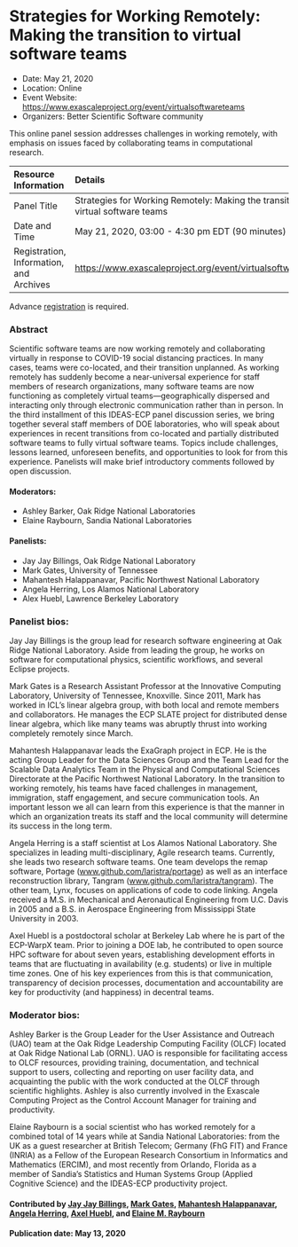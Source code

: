# Strategies for Working Remotely: Making the transition to virtual software teams

- Date: May 21, 2020
- Location: Online
- Event Website: https://www.exascaleproject.org/event/virtualsoftwareteams
- Organizers: Better Scientific Software community

This online panel session addresses challenges in working remotely, with emphasis on issues faced by collaborating teams in computational research. 

Resource Information | Details
:--- | :---			   
Panel Title | Strategies for Working Remotely: Making the transition to virtual software teams
Date and Time | May 21, 2020, 03:00 - 4:30 pm EDT (90 minutes)
Registration, Information, and Archives | 	<https://www.exascaleproject.org/event/virtualsoftwareteams>  

Advance [registration](https://www.exascaleproject.org/event/virtualsoftwareteams) is required.

### Abstract 
<p>Scientific software teams are now working remotely and collaborating virtually in response to COVID-19 social distancing practices. In many cases, teams were co-located, and their transition unplanned. As working remotely has suddenly become a near-universal experience for staff members of research organizations, many software teams are now functioning as completely virtual teams—geographically dispersed and interacting only through electronic communication rather than in person.  In the third installment of this IDEAS-ECP panel discussion series, we bring together several staff members of DOE laboratories, who will speak about experiences in recent transitions from co-located and partially distributed software teams to fully virtual software teams. Topics include challenges, lessons learned, unforeseen benefits, and opportunities to look for from this experience. Panelists will make brief introductory comments followed by open discussion.</p>


#### Moderators: 
- Ashley Barker, Oak Ridge National Laboratories
- Elaine Raybourn, Sandia National Laboratories

#### Panelists:
- Jay Jay Billings, Oak Ridge National Laboratory
- Mark Gates, University of Tennessee
- Mahantesh Halappanavar, Pacific Northwest National Laboratory
- Angela Herring, Los Alamos National Laboratory
- Alex Huebl, Lawrence Berkeley Laboratory

### Panelist bios:

Jay Jay Billings is the group lead for research software engineering at Oak Ridge National Laboratory. Aside from leading the group, he works on software for computational physics, scientific workflows, and several Eclipse projects.

Mark Gates is a Research Assistant Professor at the Innovative Computing Laboratory, University of Tennessee, Knoxville. Since 2011, Mark has worked in ICL’s linear algebra group, with both local and remote members and collaborators. He manages the ECP SLATE project for distributed dense linear algebra, which like many teams was abruptly thrust into working completely remotely since March.

Mahantesh Halappanavar leads the ExaGraph project in ECP. He is the acting Group Leader for the Data Sciences Group and the Team Lead for the Scalable Data Analytics Team in the Physical and Computational Sciences Directorate at the Pacific Northwest National Laboratory.  In the transition to working remotely, his teams have faced challenges in management, immigration, staff engagement, and secure communication tools. An important lesson we all can learn from this experience is that the manner in which an organization treats its staff and the local community will determine its success in the long term.

Angela Herring is a staff scientist at Los Alamos National Laboratory. She specializes in leading multi-disciplinary, Agile research teams. Currently, she leads two research software teams. One team develops the remap software, Portage (www.github.com/laristra/portage) as well as an interface reconstruction library, Tangram (www.github.com/laristra/tangram). The other team, Lynx, focuses on applications of code to code linking. Angela received a M.S. in Mechanical and Aeronautical Engineering from U.C. Davis in 2005 and a B.S. in Aerospace Engineering from Mississippi State University in 2003.

Axel Huebl is a postdoctoral scholar at Berkeley Lab where he is part of the ECP-WarpX team. Prior to joining a DOE lab, he contributed to open source HPC software for about seven years, establishing development efforts in teams that are fluctuating in availability (e.g. students) or live in multiple time zones. One of his key experiences from this is that communication, transparency of decision processes, documentation and accountability are key for productivity (and happiness) in decentral teams.

### Moderator bios:

Ashley Barker is the Group Leader for the User Assistance and Outreach (UAO) team at the Oak Ridge Leadership Computing Facility (OLCF) located at Oak Ridge National Lab (ORNL). UAO is responsible for facilitating access to OLCF resources, providing training, documentation, and technical support to users, collecting and reporting on user facility data, and acquainting the public with the work conducted at the OLCF through scientific highlights. Ashley is also currently involved in the Exascale Computing Project as the Control Account Manager for training and productivity.

Elaine Raybourn is a social scientist who has worked remotely for a combined total of 14 years while at Sandia National Laboratories: from the UK as a guest researcher at British Telecom; Germany (FhG FIT) and France (INRIA) as a Fellow of the European Research Consortium in Informatics and Mathematics (ERCIM), and most recently from Orlando, Florida as a member of Sandia’s Statistics and Human Systems Group (Applied Cognitive Science) and the IDEAS-ECP productivity project.


#### Contributed by [Jay Jay Billings](https://github.com/jayjaybillings "Jay Jay Billings GitHub Profile"), [Mark Gates](https://github.com/mgates3 "Mark Gates GitHub Profile"), [Mahantesh Halappanavar](https://github.com/mhalappa "Mahantesh Halappanavar GitHub Profile"), [Angela Herring](https://github.com/angelaherring "Angela Herring GitHub Profile"), [Axel Huebl](https://github.com/ax3l "Axel Huebl GitHub Profile"), and [Elaine M. Raybourn](https://github.com/elaineraybourn "Elaine Raybourn GitHub Profile") 

#### Publication date: May 13, 2020

<!---
Publish: no
RSS update: 2020-05-13
Categories: skills, collaboration
Topics: personal productivity and sustainability, strategies for more effective teams
Tags: panel
Level: 2
Prerequisites: default
Aggregate: none
--->
